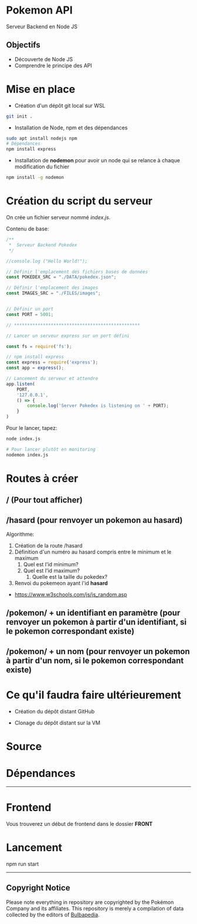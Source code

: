 # Pokemon API

Serveur Backend en Node JS

## Objectifs

- Découverte de Node JS
- Comprendre le principe des API

# Mise en place

- Création d'un dépôt git local sur WSL
```bash
git init .
```

- Installation de Node, npm et des dépendances

```bash
sudo apt install nodejs npm
# Dépendances
npm install express
```

- Installation de **nodemon** pour avoir un node qui se relance à chaque modification du fichier
```bash
npm install -g nodemon
```

# Création du script du serveur

On crée un fichier serveur nommé *index.js*.

Contenu de base:
```js
/**
 *  Serveur Backend Pokedex
 */

//console.log ("Hello World!");

// Définir l'emplacement des fichiers bases de données
const POKEDEX_SRC = "./DATA/pokedex.json";

// Définir l'emplacement des images
const IMAGES_SRC = "./FILES/images";


// Définir un port
const PORT = 5001;

// ************************************************

// Lancer un serveur express sur un port défini

const fs = require('fs');

// npm install express
const express = require('express');
const app = express();

// Lancement du serveur et attendre
app.listen(
    PORT, 
    '127.0.0.1', 
    () => {
        console.log('Server Pokedex is listening on ' + PORT);
    }
)
```


Pour le lancer, tapez:

```bash
node index.js

# Pour lancer plutôt en monitoring
nodemon index.js
```

# Routes à créer

## / (Pour tout afficher)

## /hasard (pour renvoyer un pokemon au hasard)

Algorithme:

1. Création de la route /hasard
2. Définition d'un numéro au hasard compris entre le minimum et le maximum
    1. Quel est l'id minimum?
    2. Quel est l'id maximum?
        1. Quelle est la taille du pokedex?
3. Renvoi du pokemeon ayant l'id **hasard**

- https://www.w3schools.com/js/js_random.asp

## /pokemon/ + un identifiant en paramètre (pour renvoyer un pokemon à partir d'un identifiant, si le pokemon correspondant existe)

## /pokemon/ + un nom (pour renvoyer un pokemon à partir d'un nom, si le pokemon correspondant existe)




# Ce qu'il faudra faire ultérieurement

- Création du dépôt distant GitHub

- Clonage du dépôt distant sur la VM


# Source


# Dépendances


---

# Frontend

Vous trouverez un début de frontend dans le dossier **FRONT**





# Lancement

npm run start



___
## Copyright Notice

Please note everything in repository are copyrighted by the Pokémon Company and its affiliates.
This repository is merely a compilation of data collected by the editors of [Bulbapedia](https://bulbapedia.bulbagarden.net/wiki/Main_Page).
